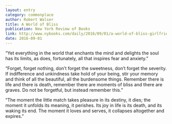 ```yaml
---
layout: entry
category: commonplace
author: Robert Walser
title: A World of Bliss
publication: New York Review of Books
link: http://www.nybooks.com/daily/2016/09/01/a-world-of-bliss-girlfriends-ghosts-and-other-stories/
date: 2016-09-01
---
```


“Yet everything in the world that enchants the mind and delights the soul has its limits, as does, fortunately, all that inspires fear and anxiety.”

“Forget, forget nothing, don’t forget the sweetness, don’t forget the severity. If indifference and unkindness take hold of your being, stir your memory and think of all the beautiful, all the burdensome things. Remember there is life and there is death, remember there are moments of bliss and there are graves. Do not be forgetful, but instead remember this.”

“The moment the little match takes pleasure in its destiny, it dies; the moment it unfolds its meaning, it perishes. Its joy in life is its death, and its waking its end. The moment it loves and serves, it collapses altogether and expires.”
